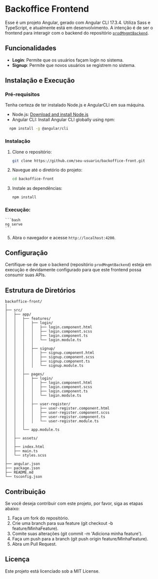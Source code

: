 # Backoffice Frontend

Esse é um projeto Angular,  gerado com Angular CLI 17.3.4. Utiliza Sass e TypeScript, e atualmente está em desenvolvimento. A intenção é de ser o frontend para interagir com o backend do repositório [`prodMngmtBackend`](https://github.com/thisd92/prodMngmtBackend).

## Funcionalidades

- **Login**: Permite que os usuários façam login no sistema.
- **Signup**: Permite que novos usuários se registrem no sistema.

## Instalação e Execução

### Pré-requisitos

Tenha certeza de ter instalado Node.js e AngularCLI em sua máquina.
- Node.js: [Download and install Node.js](https://nodejs.org/)
- Angular CLI: Install Angular CLI globally using npm:
```bash
  npm install -g @angular/cli
```
### Instalação

1. Clone o repositório:

    ```bash
    git clone https://github.com/seu-usuario/backoffice-front.git
    ```

2. Navegue até o diretório do projeto:

    ```bash
    cd backoffice-front
    ```

3. Instale as dependências:

    ```bash
    npm install
    ```

### Execução:

    ```bash
    ng serve
    ```

5. Abra o navegador e acesse `http://localhost:4200`.

## Configuração

Certifique-se de que o backend (repositório `prodMngmtBackend`) esteja em execução e devidamente configurado para que este frontend possa consumir suas APIs.

## Estrutura de Diretórios

```plaintext
backoffice-front/
│
├── src/
│   ├── app/
│   │   ├── features/
│   │   │   ├── login/
│   │   │   │   ├── login.component.html
│   │   │   │   ├── login.component.scss
│   │   │   │   ├── login.component.ts
│   │   │   │   └── login.module.ts
│   │   │   │
│   │   │   ├── signup/
│   │   │   │   ├── signup.component.html
│   │   │   │   ├── signup.component.scss
│   │   │   │   ├── signup.component.ts
│   │   │   │   └── signup.module.ts
│   │   │
│   │   ├── pages/
│   │   │   ├── login/
│   │   │   │   ├── login.component.html
│   │   │   │   ├── login.component.scss
│   │   │   │   ├── login.component.ts
│   │   │   │   └── login.module.ts
│   │   │   │
│   │   │   ├── user-register/
│   │   │   │   ├── user-register.component.html
│   │   │   │   ├── user-register.component.scss
│   │   │   │   ├── user-register.component.ts
│   │   │   │   └── user-register.module.ts
│   │   │
│   │   └── app.module.ts
│   │
│   ├── assets/
│   │
│   ├── index.html
│   ├── main.ts
│   └── styles.scss
│
├── angular.json
├── package.json
├── README.md
└── tsconfig.json
```

## Contribuição

Se você deseja contribuir com este projeto, por favor, siga as etapas abaixo:

1. Faça um fork do repositório.
2. Crie uma branch para sua feature (git checkout -b feature/MinhaFeature).
3. Comite suas alterações (git commit -m 'Adiciona minha feature').
4. Faça um push para a branch (git push origin feature/MinhaFeature).
5. Abra um Pull Request.

## Licença
Este projeto está licenciado sob a MIT License.
